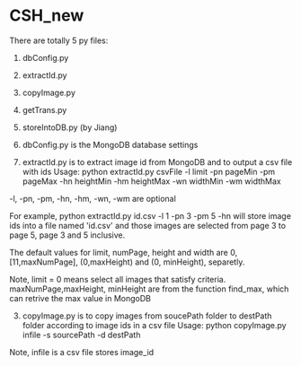 # CSH_new
There are totally 5 py files:
1. dbConfig.py
2. extractId.py
3. copyImage.py
4. getTrans.py
5. storeIntoDB.py (by Jiang)

1. dbConfig.py is the MongoDB  database settings
2. extractId.py is to extract image id from MongoDB and to output a csv file with ids
Usage:
python extractId.py csvFile -l limit -pn pageMin -pm pageMax -hn heightMin -hm heightMax -wn widthMin -wm widthMax

-l, -pn, -pm, -hn, -hm, -wn, -wm are optional

For example, 
python extractId.py id.csv -l 1 -pn 3 -pm 5 -hn
will store image ids into a file named 'id.csv' and 
those images are selected from page 3 to page 5, page 3 and 5 inclusive.


The default values for limit, numPage, height and width are 
0, [11,maxNumPage], (0,maxHeight) and (0, minHeight), separetly. 

Note, limit = 0 means select all images that satisfy criteria.
maxNumPage,maxHeight, minHeight are from the function find_max, 
which can retrive the max value in MongoDB

3. copyImage.py is to copy images from soucePath folder to destPath folder according to image ids in a csv file
Usage:
python copyImage.py infile -s sourcePath -d destPath

Note, infile is a csv file stores image_id
